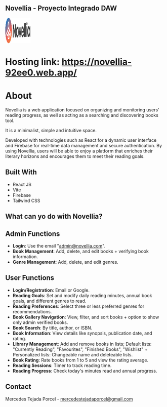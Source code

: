 ## Novellia - Proyecto Integrado DAW
<a href="https://github.com/othneildrew/Best-README-Template">
    <img src="src/assets/img/logo.png" alt="Logo" width="80" height="80">
</a>

# Hosting link: https://novellia-92ee0.web.app/


# About
Novellia is a web application focused on organizing and monitoring users' reading progress, as well as acting as a searching and discovering books tool. 

It is a minimalist, simple and intuitive space.

Developed with technologies such as React for a dynamic user interface and Firebase for real-time data management and secure authentication. By using Novellia, users will be able to enjoy a platform that enriches their literary horizons and encourages them to meet their reading goals.


## Built With

* React JS
* Vite
* Firebase
* Tailwind CSS


## What can yo do with Novellia?

## Admin Functions

- **Login**: Use the email "admin@novellia.com".
- **Book Management**: Add, delete, and edit books + verifying book information.
- **Genre Management**: Add, delete, and edit genres.

## User Functions

- **Login/Registration**: Email or Google.
- **Reading Goals**: Set and modify daily reading minutes, annual book goals, and different genres to read.
- **Reading Preferences**: Select three or less preferred genres for recommendations.
- **Book Gallery Navigation**: View, filter, and sort books + option to show only admin verified books.
- **Book Search**: By title, author, or ISBN.
- **Book Information**: View details like synopsis, publication date, and rating.
- **Library Management**: Add and remove books in lists; Default lists: "Currently Reading", "Favourites", "Finished Books", "Wishlist" + Personalized lists: Changeable name and deleteable lists.
- **Book Rating**: Rate books from 1 to 5 and view the rating average.
- **Reading Sessions**: Timer to track reading time.
- **Reading Progress**: Check today's minutes read and annual progress.



## Contact
Mercedes Tejada Porcel - mercedestejadaporcel@gmail.com




